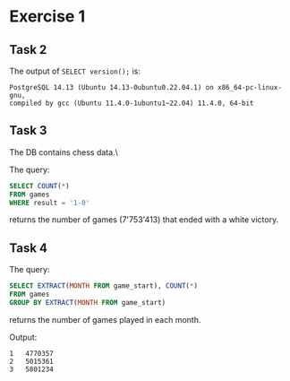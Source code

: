 # Exercise 1

## Task 2

The output of `SELECT version();` is:

```
PostgreSQL 14.13 (Ubuntu 14.13-0ubuntu0.22.04.1) on x86_64-pc-linux-gnu,
compiled by gcc (Ubuntu 11.4.0-1ubuntu1~22.04) 11.4.0, 64-bit
```

## Task 3

The DB contains chess data.\

The query:

```sql
SELECT COUNT(*)
FROM games
WHERE result = '1-0'
```

returns the number of games (7'753'413) that ended with a white victory.

## Task 4

The query:

```sql
SELECT EXTRACT(MONTH FROM game_start), COUNT(*)
FROM games
GROUP BY EXTRACT(MONTH FROM game_start)
```

returns the number of games played in each month.

Output:

```
1	4770357
2	5015361
3	5801234
```

